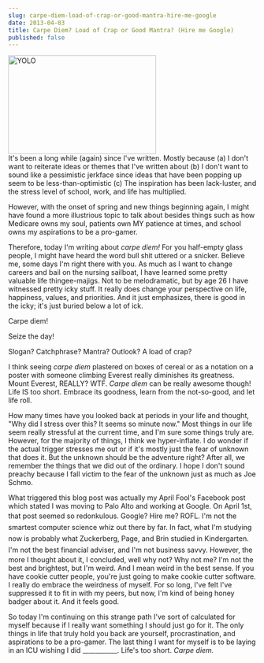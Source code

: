 ```yaml
---
slug: carpe-diem-load-of-crap-or-good-mantra-hire-me-google
date: 2013-04-03
title: Carpe Diem? Load of Crap or Good Mantra? (Hire me Google)
published: false
---
```

<a href="https://aladywithalamp.files.wordpress.com/2013/04/1338442265182875.jpg"><img class="size-medium wp-image-664 alignleft" src="https://aladywithalamp.files.wordpress.com/2013/04/1338442265182875.jpg?w=300" alt="YOLO" width="300" height="200" /></a><br/>
It's been a long while (again) since I've written. Mostly because (a) I don't want to reiterate ideas or themes that I've written about (b) I don't want to sound like a pessimistic jerkface since ideas that have been popping up seem to be less-than-optimistic (c) The inspiration has been lack-luster, and the stress level of school, work, and life has multiplied.

However, with the onset of spring and new things beginning again, I might have found a more illustrious topic to talk about besides things such as how Medicare owns my soul, patients own MY patience at times, and school owns my aspirations to be a pro-gamer.

Therefore, today I'm writing about <em>carpe diem! </em>For you half-empty glass people, I might have heard the word bull shit uttered or a snicker. Believe me, some days I'm right there with you. As much as I want to change careers and bail on the nursing sailboat, I have learned some pretty valuable life thingee-majigs. Not to be melodramatic, but by age 26 I have witnessed pretty icky stuff. It really does change your perspective on life, happiness, values, and priorities. And it just emphasizes, there is good in the icky; it's just buried below a lot of ick.

Carpe diem!

Seize the day!

Slogan? Catchphrase? Mantra? Outlook? A load of crap?

I think seeing <em>carpe diem</em> plastered on boxes of cereal or as a notation on a poster with someone climbing Everest really diminishes its greatness. Mount Everest, REALLY? WTF. <em>Carpe diem </em>can be really awesome though! Life IS too short. Embrace its goodness, learn from the not-so-good, and let life roll.

How many times have you looked back at periods in your life and thought, "Why did I stress over this? It seems so minute now." Most things in our life seem really stressful at the current time, and I'm sure some things truly are. However, for the majority of things, I think we hyper-inflate. I do wonder if the actual trigger stresses me out or if it's mostly just the fear of unknown that does it. But the unknown should be the adventure right? After all, we remember the things that we did out of the ordinary. I hope I don't sound preachy because I fall victim to the fear of the unknown just as much as Joe Schmo.

What triggered this blog post was actually my April Fool's Facebook post which stated I was moving to Palo Alto and working at Google. On April 1st, that post seemed so redonkulous. Google? Hire me? ROFL. <span style="font-style:normal;line-height:23px;">I'm not the smartest computer science whiz out there by far. In fact, what I'm studying now is probably what Zuckerberg, Page, and Brin studied in Kindergarten. I'm not the best financial adviser, and I'm not business savvy</span><span style="font-style:normal;line-height:23px;">. </span>However, the more I thought about it, I concluded, well why not? Why not me? I'm not the best and brightest, but I'm weird. And I mean weird in the best sense. If you have cookie cutter people, you're just going to make cookie cutter software. I really do embrace the weirdness of myself. For so long, I've felt I've suppressed it to fit in with my peers, but now, I'm kind of being honey badger about it. And it feels good.

So today I'm continuing on this strange path I've sort of calculated for myself because if I really want something I should just go for it. The only things in life that truly hold you back are yourself, procrastination, and aspirations to be a pro-gamer. The last thing I want for myself is to be laying in an ICU wishing I did ___________. Life's too short. <em>Carpe diem.</em>